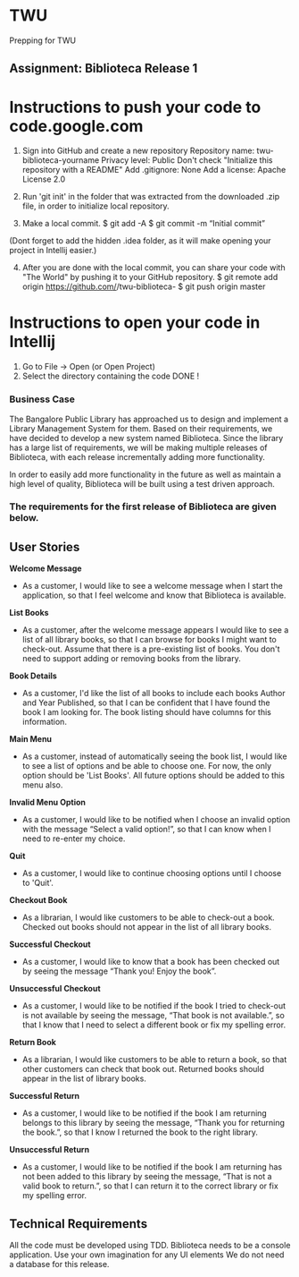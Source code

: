# TWU
Prepping for TWU


## Assignment: Biblioteca Release 1

Instructions to push your code to code.google.com
=================================================
1. Sign into GitHub and create a new repository
        Repository name: twu-biblioteca-yourname
        Privacy level: Public
        Don't check "Initialize this repository with a README"
        Add .gitignore: None
        Add a license: Apache License 2.0

2. Run 'git init' in the folder that was extracted from the downloaded .zip file, in order to
 initialize local repository.

3. Make a local commit.
    $ git add -A
    $ git commit -m “Initial commit”

(Dont forget to add the hidden .idea folder, as it will make opening your project in Intellij easier.)

4. After you are done with the local commit, you can share your code with "The World" by pushing it to your
 GitHub repository.
    $ git remote add origin https://github.com/<YOUR-GITHUB-USERNAME>/twu-biblioteca-<YOURNAME>
    $ git push origin master

Instructions to open your code in Intellij
==========================================
1. Go to File -> Open (or Open Project)
2. Select the directory containing the code
DONE !



### Business Case
The Bangalore Public Library has approached us to design and implement a Library Management System for them. Based on their requirements, we have decided to develop a new system named Biblioteca. Since the library has a large list of requirements, we will be making multiple releases of Biblioteca, with each release incrementally adding more functionality.

In order to easily add more functionality in the future as well as maintain a high level of quality, Biblioteca will be built using a test driven approach.


### The requirements for the first release of Biblioteca are given below.

## User Stories

**Welcome Message**

- As a customer, I would like to see a welcome message when I start the application, so that I feel welcome and know that Biblioteca is available.

**List Books**

- As a customer, after the welcome message appears I would like to see a list of all library books, so that I can browse for books I might want to check-out. Assume that there is a pre-existing list of books. You don't need to support adding or removing books from the library.

**Book Details**

- As a customer, I'd like the list of all books to include each books Author and Year Published, so that I can be confident that I have found the book I am looking for. The book listing should have columns for this information.

**Main Menu**  

- As a customer, instead of automatically seeing the book list, I would like to see a list of options and be able to choose one. For now, the only option should be 'List Books'. All future options should be added to this menu also.

**Invalid Menu Option**

- As a customer, I would like to be notified when I choose an invalid option with the message “Select a valid option!”, so that I can know when I need to re-enter my choice.

**Quit**

- As a customer, I would like to continue choosing options until I choose to 'Quit'.

**Checkout Book**

- As a librarian, I would like customers to be able to check-out a book. Checked out books should not appear in the list of all library books.

**Successful Checkout**

- As a customer, I would like to know that a book has been checked out by seeing the message “Thank you! Enjoy the book”.

**Unsuccessful Checkout**

- As a customer, I would like to be notified if the book I tried to check-out is not available by seeing the message, “That book is not available.”, so that I know that I need to select a different book or fix my spelling error.

**Return Book**

- As a librarian, I would like customers to be able to return a book, so that other customers can check that book out. Returned books should appear in the list of library books.

**Successful Return**

- As a customer, I would like to be notified if the book I am returning belongs to this library by seeing the message, “Thank you for returning the book.”, so that I know I returned the book to the right library.

**Unsuccessful Return**

- As a customer, I would like to be notified if the book I am returning has not been added to this library by seeing the message, “That is not a valid book to return.”, so that I can return it to the correct library or fix my spelling error.

## Technical Requirements

All the code must be developed using TDD.
Biblioteca needs to be a console application. Use your own imagination for any UI elements
We do not need a database for this release.
